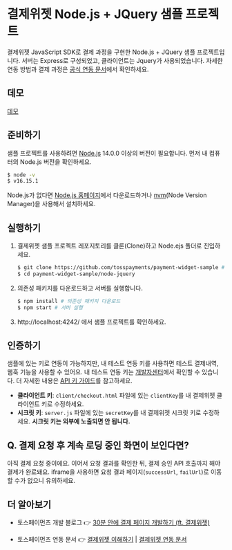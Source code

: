 # 결제위젯 Node.js + JQuery 샘플 프로젝트

결제위젯 JavaScript SDK로 결제 과정을 구현한 Node.js + JQuery 샘플 프로젝트입니다. 서버는 Express로 구성되었고, 클라이언트는 Jquery가 사용되었습니다. 자세한 연동 방법과 결제 과정은 [공식 연동 문서](https://docs.tosspayments.com/guides/payment-widget/integration)에서 확인하세요.




## 데모

[데모](https://codesandbox.io/p/sandbox/payment-widget-jquery-sample-7pr64k)

## 준비하기

샘플 프로젝트를 사용하려면 [Node.js](https://nodejs.org/ko/) 14.0.0 이상의 버전이 필요합니다. 먼저 내 컴퓨터의 Node.js 버전을 확인하세요.

```sh
$ node -v
$ v16.15.1
```

Node.js가 없다면 [Node.js 홈페이지](https://nodejs.org/ko/download/)에서 다운로드하거나 [nvm](https://github.com/nvm-sh/nvm#about)(Node Version Manager)을 사용해서 설치하세요.

## 실행하기

1. 결제위젯 샘플 프로젝트 레포지토리를 클론(Clone)하고 Node.ejs 폴더로 진입하세요.

    ```sh
    $ git clone https://github.com/tosspayments/payment-widget-sample # 샘플 프로젝트 클론
    $ cd payment-widget-sample/node-jquery
    ```

2. 의존성 패키지를 다운로드하고 서버를 실행합니다.

    ```sh
    $ npm install # 의존성 패키지 다운로드
    $ npm start # 서버 실행
    ```

3. http://localhost:4242/ 에서 샘플 프로젝트를 확인하세요.

## 인증하기

샘플에 있는 키로 연동이 가능하지만, 내 테스트 연동 키를 사용하면 테스트 결제내역, 웹훅 기능을 사용할 수 있어요. 내 테스트 연동 키는 [개발자센터](https://developers.tosspayments.com/my/api-keys)에서 확인할 수 있습니다. 더 자세한 내용은 [API 키 가이드](https://docs.tosspayments.com/reference/using-api/api-keys)를 참고하세요.

- **클라이언트 키**: `client/checkout.html` 파일에 있는 `clientKey`를 내 결제위젯 클라이언트 키로 수정하세요.
- **시크릿 키**: `server.js` 파일에 있는 `secretKey`를 내 결제위젯 시크릿 키로 수정하세요. **시크릿 키는 외부에 노출되면 안 됩니다.**

## Q. 결제 요청 후 계속 로딩 중인 화면이 보인다면?

아직 결제 요청 중이에요. 이어서 요청 결과를 확인한 뒤, 결제 승인 API 호출까지 해야 결제가 완료돼요. iframe을 사용하면 요청 결과 페이지(`successUrl`, `failUrl`)로 이동할 수가 없으니 유의하세요.

## 더 알아보기

- 토스페이먼츠 개발 블로그 👉 [30분 안에 결제 페이지 개발하기 (ft. 결제위젯)](https://velog.io/@tosspayments/결제위젯으로-30분안에-결제-페이지-개발하기)

- 토스페이먼츠 연동 문서 👉 [결제위젯 이해하기](https://docs.tosspayments.com/guides/payment-widget/overview) | [결제위젯 연동 문서](https://docs.tosspayments.com/guides/payment-widget/integration)
